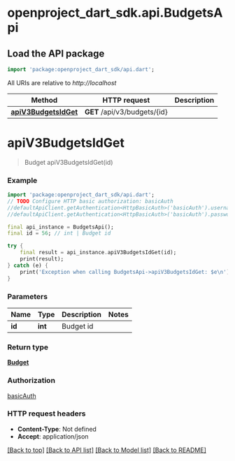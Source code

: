 # openproject_dart_sdk.api.BudgetsApi

## Load the API package
```dart
import 'package:openproject_dart_sdk/api.dart';
```

All URIs are relative to *http://localhost*

Method | HTTP request | Description
------------- | ------------- | -------------
[**apiV3BudgetsIdGet**](BudgetsApi.md#apiV3BudgetsIdGet) | **GET** /api/v3/budgets/{id} | 


# **apiV3BudgetsIdGet**
> Budget apiV3BudgetsIdGet(id)



### Example 
```dart
import 'package:openproject_dart_sdk/api.dart';
// TODO Configure HTTP basic authorization: basicAuth
//defaultApiClient.getAuthentication<HttpBasicAuth>('basicAuth').username = 'YOUR_USERNAME'
//defaultApiClient.getAuthentication<HttpBasicAuth>('basicAuth').password = 'YOUR_PASSWORD';

final api_instance = BudgetsApi();
final id = 56; // int | Budget id

try { 
    final result = api_instance.apiV3BudgetsIdGet(id);
    print(result);
} catch (e) {
    print('Exception when calling BudgetsApi->apiV3BudgetsIdGet: $e\n');
}
```

### Parameters

Name | Type | Description  | Notes
------------- | ------------- | ------------- | -------------
 **id** | **int**| Budget id | 

### Return type

[**Budget**](Budget.md)

### Authorization

[basicAuth](../README.md#basicAuth)

### HTTP request headers

 - **Content-Type**: Not defined
 - **Accept**: application/json

[[Back to top]](#) [[Back to API list]](../README.md#documentation-for-api-endpoints) [[Back to Model list]](../README.md#documentation-for-models) [[Back to README]](../README.md)

